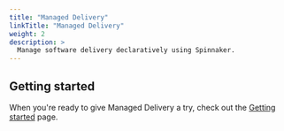 ```yaml
---
title: "Managed Delivery"
linkTitle: "Managed Delivery"
weight: 2
description: >
  Manage software delivery declaratively using Spinnaker.
---
```


## Getting started

When you're ready to give Managed Delivery a try, check out the [Getting started](getting-started/) page.